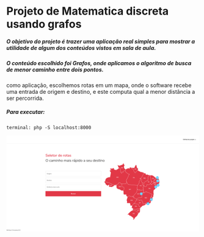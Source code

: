 # Projeto de Matematica discreta usando grafos
##### O objetivo do projeto é trazer uma aplicação real simples para mostrar a utilidade de algum dos conteúdos vistos em sala de aula.

##### O conteúdo escolhido foi Grafos, onde aplicamos o algoritmo de busca de menor caminho entre dois pontos.  
como aplicação, escolhemos rotas em um mapa, onde o software recebe uma entrada de origem e destino, e este computa qual a menor distância a ser percorrida.

##### Para executar:

````
terminal: php -S localhost:8000
````

![imagem](assets/screen.png?")
